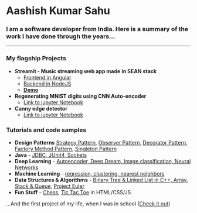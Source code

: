 # Aashish Kumar Sahu
### I am a software developer from India.  Here is a summary of the work I have done through the years...
 ---
 ### My flagship Projects
* **Streamit - Music streaming web app made in SEAN stack**
	 * [Frontend in Angular](https://github.com/aashishksahu/stream.it-frontend)
	 * [Backend in NodeJS](https://github.com/aashishksahu/stream.it-backend)
	* **[Demo](https://www.youtube.com/watch?v=i3s7oCr945U)**
* **Regenerating MNIST digits using CNN Auto-encoder**
	* [Link to jupyter Notebook](https://github.com/aashishksahu/Deep-Learning/blob/master/Autoencoder/MNIST_autoencoder.ipynb)	
* **Canny edge detector**
	* [Link to jupyter Notebook](https://github.com/aashishksahu/Algorithms-Programming/blob/master/Canny%20Edge%20Detector/Canny%20Edge%20Detector.ipynb)
 
 ### Tutorials and code samples
 * **Design Patterns** [Strategy Pattern](https://github.com/aashishksahu/Design-Patterns/blob/master/Strategy.ipynb "Strategy Pattern"), [Observer Pattern](https://github.com/aashishksahu/Design-Patterns/blob/master/Observer.ipynb "Observer Pattern"), [Decorator Pattern](https://github.com/aashishksahu/Design-Patterns/blob/master/Decorator.ipynb "Decorator Pattern"), [Factory Method Pattern](https://github.com/aashishksahu/Design-Patterns/blob/master/FactoryMethod.ipynb "FactoryMethod Pattern"), [Singleton Pattern](https://github.com/aashishksahu/Design-Patterns/blob/master/Singleton.ipynb "Singleton Pattern")
 * **Java** - [JDBC, JUnit4, Sockets](https://github.com/aashishksahu/Java-Projects/tree/master/LearnJava/src/main/java)
 * **Deep Learning** - [Autoencoder, Deep Dream, Image classification, Neural Networks](https://github.com/aashishksahu/Deep-Learning)
 * **Machine Learning** - [regression, clustering, nearest neighbors](https://github.com/aashishksahu/Machine-Learning)
* **Data Structures & Algorithms** - [Binary Tree & Linked List in C++, Array, Stack & Queue](https://github.com/aashishksahu/Tutorials/tree/master/Data%20Structures), [Project Euler](https://github.com/aashishksahu/Algorithms-Programming/tree/master/Project%20Euler)
 * **Fun Stuff** - [Chess](https://github.com/aashishksahu/Frontend/tree/master/Chess), [Tic Tac Toe](https://github.com/aashishksahu/Frontend/tree/master/Tic-Tac-Toe) in HTML/CSS/JS

...And the first project of my life, when I was in school ([Check it out](https://github.com/aashishksahu/Java-Projects/tree/master/Company-Portal))